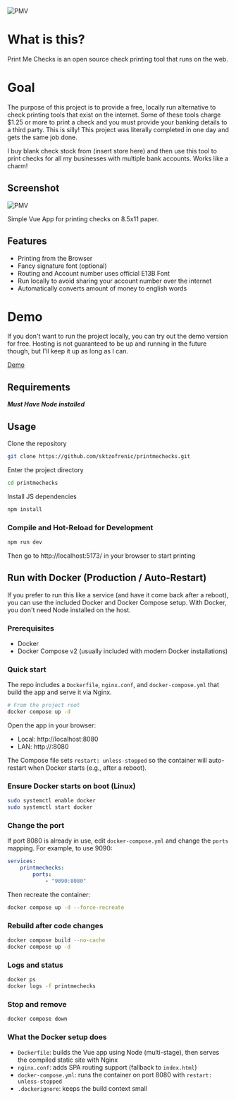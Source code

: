 ![PMV](https://drx-danwins.us-east-1.linodeobjects.com/drx-danwins/pmc_51525a39.png)

# What is this?
Print Me Checks is an open source check printing tool that runs on the web.

# Goal
The purpose of this project is to provide a free, locally run alternative to check printing tools that exist on the internet. Some of these tools charge $1.25 or more to print a check and you must provide your banking details to a third party. This is silly! This project was literally completed in one day and gets the same job done.

I buy blank check stock from (insert store here) and then use this tool to print checks for all my businesses with
multiple bank accounts. Works like a charm!

## Screenshot
![PMV](https://drx-danwins.us-east-1.linodeobjects.com/drx-danwins/screencapture-printmechecks-tiiny-site-2024-07-04-07_13_31_(1)_e9e4be02.png)

Simple Vue App for printing checks on 8.5x11 paper.

## Features
* Printing from the Browser
* Fancy signature font (optional)
* Routing and Account number uses official E13B Font
* Run locally to avoid sharing your account number over the internet
* Automatically converts amount of money to english words


# Demo
If you don't want to run the project locally, you can try out the demo version for free. Hosting is not guaranteed to be
up and running in the future though, but I'll keep it up as long as I can.

[Demo](https://printmechecks.tiiny.site/)

## Requirements
***Must Have Node installed***

## Usage

Clone the repository

```sh
git clone https://github.com/sktzofrenic/printmechecks.git
```
Enter the project directory

```sh
cd printmechecks
```
Install JS dependencies

```sh
npm install
```

### Compile and Hot-Reload for Development

```sh
npm run dev
```

Then go to http://localhost:5173/ in your browser to start printing

## Run with Docker (Production / Auto-Restart)

If you prefer to run this like a service (and have it come back after a reboot), you can use the included Docker and Docker Compose setup. With Docker, you don't need Node installed on the host.

### Prerequisites

- Docker
- Docker Compose v2 (usually included with modern Docker installations)

### Quick start

The repo includes a `Dockerfile`, `nginx.conf`, and `docker-compose.yml` that build the app and serve it via Nginx.

```bash
# From the project root
docker compose up -d
```

Open the app in your browser:

- Local: http://localhost:8080
- LAN:   http://<this-machine-ip>:8080

The Compose file sets `restart: unless-stopped` so the container will auto-restart when Docker starts (e.g., after a reboot).

### Ensure Docker starts on boot (Linux)

```bash
sudo systemctl enable docker
sudo systemctl start docker
```

### Change the port

If port 8080 is already in use, edit `docker-compose.yml` and change the `ports` mapping. For example, to use 9090:

```yaml
services:
	printmechecks:
		ports:
			- "9090:8080"
```

Then recreate the container:

```bash
docker compose up -d --force-recreate
```

### Rebuild after code changes

```bash
docker compose build --no-cache
docker compose up -d
```

### Logs and status

```bash
docker ps
docker logs -f printmechecks
```

### Stop and remove

```bash
docker compose down
```

### What the Docker setup does

- `Dockerfile`: builds the Vue app using Node (multi-stage), then serves the compiled static site with Nginx
- `nginx.conf`: adds SPA routing support (fallback to `index.html`)
- `docker-compose.yml`: runs the container on port 8080 with `restart: unless-stopped`
- `.dockerignore`: keeps the build context small

